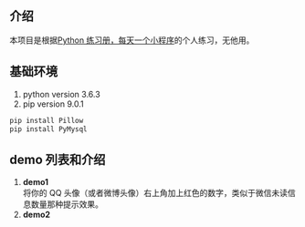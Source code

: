 ## 介绍
本项目是根据[Python 练习册，每天一个小程序][pythond-examples]的个人练习，无他用。

## 基础环境
1. python version 3.6.3  
2. pip version 9.0.1  
``` cmd
pip install Pillow
pip install PyMysql
```

## demo 列表和介绍
1. **demo1**  
将你的 QQ 头像（或者微博头像）右上角加上红色的数字，类似于微信未读信息数量那种提示效果。 
2. **demo2**  



[pythond-examples]: https://github.com/Yixiaohan/show-me-the-code
